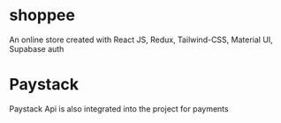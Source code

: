 # shoppee
An online store created with React JS, Redux, Tailwind-CSS, Material UI, Supabase auth
# Paystack 
Paystack Api is also integrated into the project for payments
